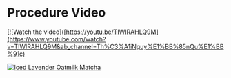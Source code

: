
# Procedure Video


[![Watch the video]([https://youtu.be/TIWlRAHLQ9M](https://www.youtube.com/watch?v=TIWlRAHLQ9M&ab_channel=Th%C3%A1iNguy%E1%BB%85nQu%E1%BB%91c)


[![Iced Lavender Oatmilk Matcha](https://lifestyleofafoodie.com/wp-content/uploads/2024/03/Starbucks-oamilk-matcha-Lavender-Cream-recipe-6-480x270.jpg)](https://www.youtube.com/watch?v=TIWlRAHLQ9M&ab_channel=Th%C3%A1iNguy%E1%BB%85nQu%E1%BB%91c)

